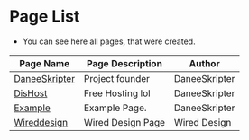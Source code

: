 # Page List
- You can see here all pages, that were created.

| Page Name | Page Description| Author |
| ------- | ------------------ | ------- |
| [DaneeSkripter](https://bepartofhistory.tk/page/daneeskripter) | Project founder | DaneeSkripter |
| [DisHost](https://bepartofhistory.tk/page/dishost) | Free Hosting lol | DaneeSkripter |
| [Example](https://bepartofhistory.tk/page/example)  | Example Page. | DaneeSkripter |
| [Wireddesign](https://bepartofhistory.tk/page/Wireddesign) | Wired Design Page | Wired Design
